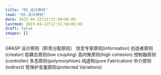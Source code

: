 ```yaml
---
title: "05.设计原则"
lead: "05.设计原则"
date: 2023-04-22T12:52:56+08:00
lastmod: 2023-04-22T12:52:56+08:00
draft: false
images: []
---
```

GRASP 设计原则（职责分配原则）
信息专家原则(information)
创造者原则(creator)
低耦合原则(low coupling)
高内聚原则(high cohesion)
控制器原则(controller)
多态原则(polymorphism)
纯虚构(pure Fabrication)
中介原则(indirect)
受保护变量原则(protected Variations)